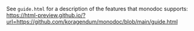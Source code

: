 See `guide.html` for a description of the features that monodoc supports:<br>
https://html-preview.github.io/?url=https://github.com/koragendum/monodoc/blob/main/guide.html
